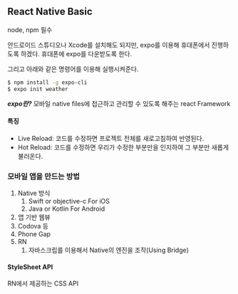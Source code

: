 ## React Native Basic

node, npm 필수

안드로이드 스튜디오나 Xcode를 설치해도 되지만, expo를 이용해 휴대폰에서 진행하도록 하겠다. 휴대폰에 expo를 다운받도록 한다.

그리고 아래와 같은 명령어를 이용해 실행시켜준다.

```bash
$ npm install -g expo-cli
$ expo init weather
```



***expo란?***
모바일 native files에 접근하고 관리할 수 있도록 해주는 react Framework



#### 특징

- Live Reload: 코드를 수정하면 프로젝트 전체를 새로고침하여 반영된다.
- Hot Reload: 코드를 수정하면 우리가 수정한 부분만을 인지하여 그 부분만 새롭게 불러온다.



### 모바일 앱을 만드는 방법

1. Native 방식
   1. Swift or objective-c For iOS
   2. Java or Kotlin For Android
2.  앱 기반 웹뷰
   1. Codova 등
   2. Phone Gap
3. RN
   1. 자바스크립를 이용해서 Native의 엔진을 조작(Using Bridge)



#### StyleSheet API

RN에서 제공하는 CSS API